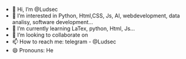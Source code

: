 - 👋 Hi, I’m @Ludsec
- 👀 I’m interested in Python, Html,CSS, Js, AI, webdevelopment, data analisy, software development...
- 🌱 I’m currently learning LaTex, python, Html, Js... 
- 💞️ I’m looking to collaborate on 
- 📫 How to reach me: telegram - @Ludsec
- 😄 Pronouns: He

<!---
Ludsec/Ludsec is a ✨ special ✨ repository because its `README.md` (this file) appears on your GitHub profile.
You can click the Preview link to take a look at your changes.
--->
